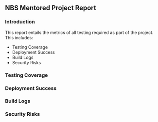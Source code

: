 ## NBS Mentored Project Report

### Introduction
This report entails the metrics of all testing required as part of the project. This includes:
- Testing Coverage
- Deployment Success
- Build Logs
- Security Risks

### Testing Coverage

### Deployment Success

### Build Logs

### Security Risks
